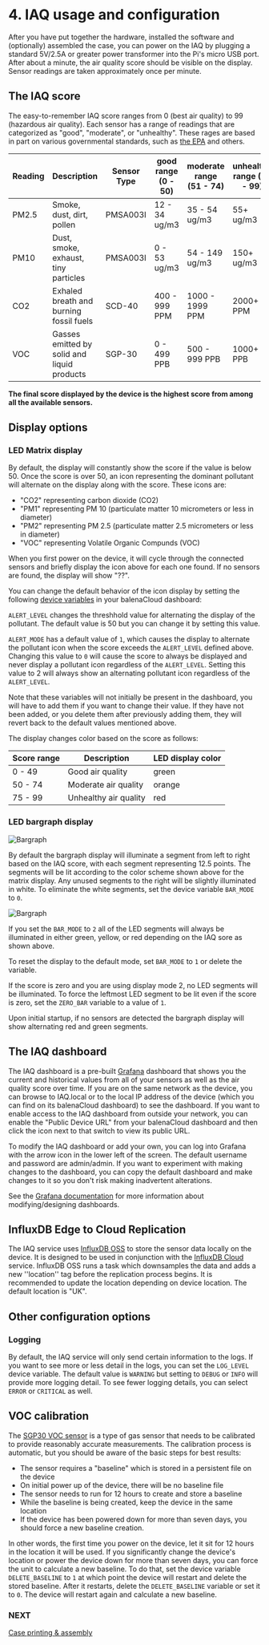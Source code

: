 # 4. IAQ usage and configuration

After you have put together the hardware, installed the software and (optionally) assembled the case, you can power on the IAQ by plugging a standard 5V/2.5A or greater power transformer into the Pi's micro USB port. After about a minute, the air quality score should be visible on the display. Sensor readings are taken approximately once per minute.

## The IAQ score

The easy-to-remember IAQ score ranges from 0 (best air quality) to 99 (hazardous air quality). Each sensor has a range of readings that are categorized as "good", "moderate", or "unhealthy". These rages are based in part on various governmental standards, such as [the EPA](https://www3.epa.gov/region1/airquality/pm-aq-standards.html) and others.

| Reading | Description | Sensor Type | good range (0 - 50) | moderate range (51 - 74) | unhealthy range (75 - 99) |
| ------------ | ----------- | ----------- | ----------- | ----------- | ----------- |
| PM2.5 | Smoke, dust, dirt, pollen | PMSA003I | 12 - 34 ug/m3 | 35 - 54 ug/m3 | 55+ ug/m3 |
| PM10 | Dust, smoke, exhaust, tiny particles | PMSA003I | 0 - 53 ug/m3 | 54 - 149 ug/m3 | 150+ ug/m3 |
| CO2 | Exhaled breath and burning fossil fuels | SCD-40 | 400 - 999 PPM | 1000 - 1999 PPM | 2000+ PPM |
| VOC | Gasses emitted by solid and liquid products  | SGP-30 | 0 - 499 PPB | 500 - 999 PPB | 1000+ PPB |

**The final score displayed by the device is the highest score from among all the available sensors.**

## Display options

### LED Matrix display
By default, the display will constantly show the score if the value is below 50. Once the score is over 50, an icon representing the dominant pollutant will alternate on the display along with the score. These icons are:

- "CO2" representing carbon dioxide (CO2)
- "PM1" representing PM 10 (particulate matter 10 micrometers or less in diameter)
- "PM2" representing PM 2.5 (particulate matter 2.5 micrometers or less in diameter)
- "VOC" representing Volatile Organic Compunds (VOC)

When you first power on the device, it will cycle through the connected sensors and briefly display the icon above for each one found. If no sensors are found, the display will show "??". 

You can change the default behavior of the icon display by setting the following [device variables](https://www.balena.io/docs/learn/manage/variables/#device-variables) in your balenaCloud dashboard:

`ALERT_LEVEL` changes the threshhold value for alternating the display of the pollutant. The default value is 50 but you can change it by setting this value. 

`ALERT_MODE` has a default value of `1`, which causes the display to alternate the pollutant icon when the score exceeds the `ALERT_LEVEL` defined above. Changing this value to `0` will cause the score to always be displayed and never display a pollutant icon regardless of the `ALERT_LEVEL`. Setting this value to 2 will always show an alternating pollutant icon regardless of the `ALERT_LEVEL`.

Note that these variables will not initially be present in the dashboard, you will have to add them if you want to change their value. If they have not been added, or you delete them after previously adding them, they will revert back to the default values mentioned above.

The display changes color based on the score as follows:

| Score range | Description | LED display color | 
| ------------ | ----------- | ----------- |
| 0 - 49 | Good air quality | green |
| 50 - 74 | Moderate air quality | orange |
| 75 - 99 | Unhealthy air quality | red |

### LED bargraph display

![Bargraph](./images/bargraph-display-two.png)

By default the bargraph display will illuminate a segment from left to right based on the IAQ score, with each segment representing 12.5 points. The segments will be lit according to the color scheme shown above for the matrix display. Any unused segments to the right will be slightly illuminated in white. To eliminate the white segments, set the device variable `BAR_MODE` to `0`.

![Bargraph](./images/bargraph-display-all.png)

If you set the `BAR_MODE` to `2` all of the LED segments will always be illuminated in either green, yellow, or red depending on the IAQ sore as shown above. 

To reset the display to the default mode, set `BAR_MODE` to `1` or delete the variable.

If the score is zero and you are using display mode 2, no LED segments will be illuminated. To force the leftmost LED segment to be lit even if the score is zero, set the `ZERO_BAR` variable to a value of `1`.

Upon initial startup, if no sensors are detected the bargraph display will show alternating red and green segments.

## The IAQ dashboard
The IAQ dashboard is a pre-built [Grafana](https://grafana.com/grafana/) dashboard that shows you the current and historical values from all of your sensors as well as the air quality score over time. If you are on the same network as the device, you can browse to IAQ.local or to the local IP address of the device (which you can find on its balenaCloud dashboard) to see the dashboard. If you want to enable access to the IAQ dashboard from outside your network, you can enable the "Public Device URL" from your balenaCloud dashboard and then click the icon next to that switch to view its public URL.

To modify the IAQ dashboard or add your own, you can log into Grafana with the arrow icon in the lower left of the screen. The default username and password are admin/admin. If you want to experiment with making changes to the dashboard, you can copy the default dashboard and make changes to it so you don't risk making inadvertent alterations.

See the [Grafana documentation](https://grafana.com/docs/grafana/next/panels/working-with-panels/) for more information about modifying/designing dashboards.

## InfluxDB Edge to Cloud Replication
The IAQ service uses [InfluxDB OSS](https://www.influxdata.com/products/influxdb/) to store the sensor data locally on the device. It is designed to be used in conjunction with the [InfluxDB Cloud](https://www.influxdata.com/products/influxdb-cloud/) service. InfluxDB OSS runs a task which downsamples the data and adds a new ''location'' tag before the replication process begins. It is recommended to update the location depending on device location. The default location is "UK".

## Other configuration options

### Logging
By default, the IAQ service will only send certain information to the logs. If you want to see more or less detail in the logs, you can set the `LOG_LEVEL` device variable. The default value is `WARNING` but setting to `DEBUG` or `INFO` will provide more logging detail. To see fewer logging details, you can select `ERROR` or `CRITICAL` as well.


## VOC calibration
The [SGP30 VOC sensor](https://www.adafruit.com/product/3709) is a type of gas sensor that needs to be calibrated to provide reasonably accurate measurements. The calibration process is automatic, but you should be aware of the basic steps for best results:

- The sensor requires a "baseline" which is stored in a persistent file on the device
- On initial power up of the device, there will be no baseline file
- The sensor needs to run for 12 hours to create and store a baseline
- While the baseline is being created, keep the device in the same location
- If the device has been powered down for more than seven days, you should force a new baseline creation.

In other words, the first time you power on the device, let it sit for 12 hours in the location it will be used. If you significantly change the device's location or power the device down for more than seven days, you can force the unit to calculate a new baseline. To do that, set the device variable `DELETE_BASELINE` to `1` at which point the device will restart and delete the stored baseline. After it restarts, delete the `DELETE_BASELINE` variable or set it to `0`. The device will restart again and calculate a new baseline. 

### NEXT
[Case printing & assembly](05-case-printing-and-assembly.md)
